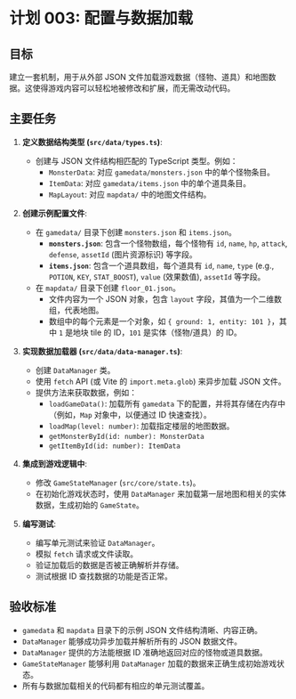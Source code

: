 # 计划 003: 配置与数据加载

## 目标

建立一套机制，用于从外部 JSON 文件加载游戏数据（怪物、道具）和地图数据。这使得游戏内容可以轻松地被修改和扩展，而无需改动代码。

## 主要任务

1.  **定义数据结构类型 (`src/data/types.ts`)**:
    - 创建与 JSON 文件结构相匹配的 TypeScript 类型。例如：
        - `MonsterData`: 对应 `gamedata/monsters.json` 中的单个怪物条目。
        - `ItemData`: 对应 `gamedata/items.json` 中的单个道具条目。
        - `MapLayout`: 对应 `mapdata/` 中的地图文件结构。

2.  **创建示例配置文件**:
    - 在 `gamedata/` 目录下创建 `monsters.json` 和 `items.json`。
        - **`monsters.json`**: 包含一个怪物数组，每个怪物有 `id`, `name`, `hp`, `attack`, `defense`, `assetId` (图片资源标识) 等字段。
        - **`items.json`**: 包含一个道具数组，每个道具有 `id`, `name`, `type` (e.g., `POTION`, `KEY`, `STAT_BOOST`), `value` (效果数值), `assetId` 等字段。
    - 在 `mapdata/` 目录下创建 `floor_01.json`。
        - 文件内容为一个 JSON 对象，包含 `layout` 字段，其值为一个二维数组，代表地图。
        - 数组中的每个元素是一个对象，如 `{ ground: 1, entity: 101 }`，其中 `1` 是地块 tile 的 ID，`101` 是实体（怪物/道具）的 ID。

3.  **实现数据加载器 (`src/data/data-manager.ts`)**:
    - 创建 `DataManager` 类。
    - 使用 `fetch` API (或 Vite 的 `import.meta.glob`) 来异步加载 JSON 文件。
    - 提供方法来获取数据，例如：
        - `loadGameData()`: 加载所有 `gamedata` 下的配置，并将其存储在内存中（例如，`Map` 对象中，以便通过 ID 快速查找）。
        - `loadMap(level: number)`: 加载指定楼层的地图数据。
        - `getMonsterById(id: number): MonsterData`
        - `getItemById(id: number): ItemData`

4.  **集成到游戏逻辑中**:
    - 修改 `GameStateManager` (`src/core/state.ts`)。
    - 在初始化游戏状态时，使用 `DataManager` 来加载第一层地图和相关的实体数据，生成初始的 `GameState`。

5.  **编写测试**:
    - 编写单元测试来验证 `DataManager`。
    - 模拟 `fetch` 请求或文件读取。
    - 验证加载后的数据是否被正确解析并存储。
    - 测试根据 ID 查找数据的功能是否正常。

## 验收标准

- `gamedata` 和 `mapdata` 目录下的示例 JSON 文件结构清晰、内容正确。
- `DataManager` 能够成功异步加载并解析所有的 JSON 数据文件。
- `DataManager` 提供的方法能根据 ID 准确地返回对应的怪物或道具数据。
- `GameStateManager` 能够利用 `DataManager` 加载的数据来正确生成初始游戏状态。
- 所有与数据加载相关的代码都有相应的单元测试覆盖。
